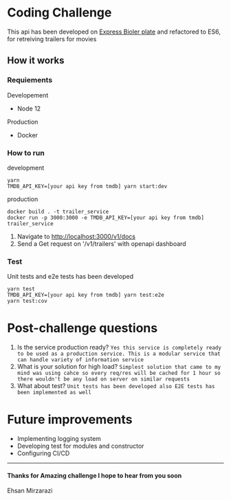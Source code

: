 Coding Challenge
===================
This api has been developed on [Express Bioler plate](https://github.com/hagopj13/node-express-boilerplate) and refactored to ES6, for retreiving trailers for movies
## How it works
### Requiements
Developement
* Node 12

Production
* Docker

### How to run
development
```
yarn
TMDB_API_KEY=[your api key from tmdb] yarn start:dev
```
production
```
docker build . -t trailer_service
docker run -p 3000:3000 -e TMDB_API_KEY=[your api key from tmdb] trailer_service
```

1. Navigate to [http://localhost:3000/v1/docs](http://localhost:3000/v1/docs)
2. Send a Get request on '/v1/trailers' with openapi dashboard

### Test
Unit tests and e2e tests has been developed
```
yarn test
TMDB_API_KEY=[your api key from tmdb] yarn test:e2e
yarn test:cov
```


# Post-challenge questions

1. Is the service production ready?
```Yes this service is completely ready to be used as a production service. This is a modular service that can handle variety of information service```
2. What is your solution for high load?
```Simplest solution that came to my mind was using cahce so every req/res will be cached for 1 hour so there wouldn't be any load on server on similar requests```
3. What about test?
```Unit tests has been developed also E2E tests has been implemented as well```

# Future improvements
* Implementing logging system
* Developing test for modules and constructor
* Configuring CI/CD

----------

#### Thanks for Amazing challenge I hope to hear from you soon

Ehsan Mirzarazi
